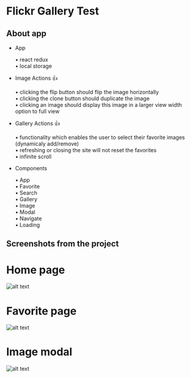 # Flickr Gallery Test

## About app

- App

  • react redux <br/>
  • local storage <br/>

- Image Actions 👍
  
  • clicking the flip button should flip the image horizontally <br/>
  • clicking the clone button should duplicate the image <br/>
  • clicking an image should display this image in a larger view width option to full view  <br/>
  
- Gallery Actions 👍
  
  • functionality which enables the user to select their favorite images (dynamicaly add/remove) <br/>
  • refreshing or closing the site will not reset the favorites <br/>
  • infinite scroll <br/>

- Components

  • App <br/>
  • Favorite <br/>
  • Search <br/>
  • Gallery <br/>
  • Image <br/>
  • Modal <br/>
  • Navigate <br/>
  • Loading <br/>

## Screenshots from the project 

# Home page

![alt text](https://www.imageupload.net/upload-image/2019/12/10/gallery1.png)

# Favorite page

![alt text](https://www.imageupload.net/upload-image/2019/12/10/gallery2.png)

# Image modal

![alt text](https://www.imageupload.net/upload-image/2019/12/10/gallery3.png)
